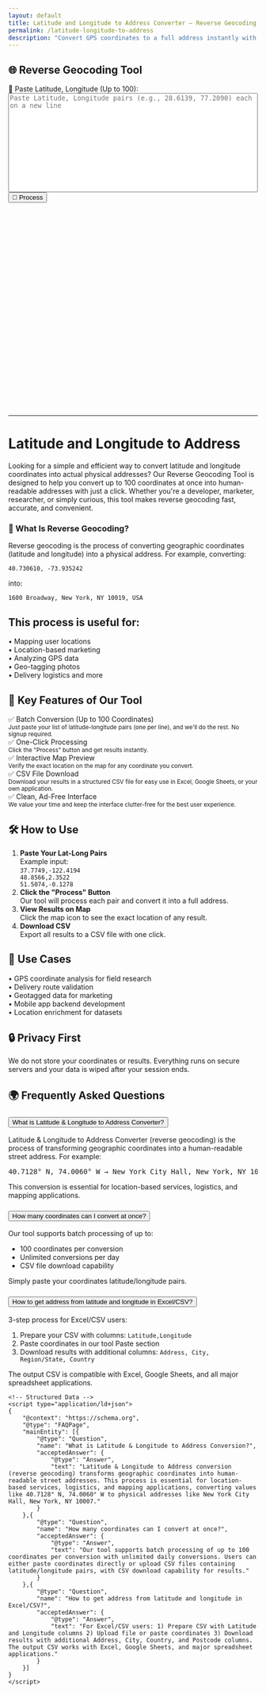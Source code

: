 ```yaml
---
layout: default
title: Latitude and Longitude to Address Converter – Reverse Geocoding Tool
permalink: /latitude-longitude-to-address
description: "Convert GPS coordinates to a full address instantly with our free reverse geocoding tool. Fast, accurate, and easy to use."
---
```

<style>
        #map { height: 400px; width: 100%; margin-top: 15px; }
        #progressContainer { display: none; }
        textarea { width: 100%; height: 200px; resize: none; font-family: monospace; }
 </style>
<div class="container mt-5">
  <div class="card p-4 shadow-lg">
    <h2 class="mb-4 text-center">🌐 Reverse Geocoding Tool</h2>
    <div class="row">
        <!-- Left Column -->
      <div class="col-md-6">
        <div class="mb-3">
          <label for="latlong" class="form-label">📍 Paste Latitude, Longitude (Up to 100):</label>
          <textarea class="form-control" id="latlong" placeholder="Paste Latitude, Longitude pairs (e.g., 28.6139, 77.2090) each on a new line"></textarea>
        </div>
        <div class="d-flex justify-content-between">
          <button class="btn btn-primary" id="processBtn">🚀 Process</button>
          <button class="btn btn-success" id="downloadBtn" style="display:none;">⬇️ Download Results</button>
        </div>
        <div class="mt-3" id="progressContainer">
          <div class="progress">
            <div class="progress-bar" role="progressbar" style="width: 0%" id="progressBar">0%</div>
          </div>
        </div>
      </div>
      <!-- Right Column -->
      <div class="col-md-6">
        <div id="map" class="mt-3"></div>
        <div id="addressResult" class="mt-3"></div>
      </div>
    </div>
  </div>
</div>




<!-- Article Part -->
<hr>
<h1 class="p-3">Latitude and Longitude to Address</h1>
<p>Looking for a simple and efficient way to convert latitude and longitude coordinates into actual physical addresses? Our Reverse Geocoding Tool is designed to help you convert up to 100 coordinates at once into human-readable addresses with just a click. Whether you're a developer, marketer, researcher, or simply curious, this tool makes reverse geocoding fast, accurate, and convenient.</p>



 <!-- Main Content -->
 <div class="bg-white rounded-3 p-4 shadow mb-4">
  <h3 class="h4 text-primary mb-2">🧭 What Is Reverse Geocoding?</h3>
            <p>Reverse geocoding is the process of converting geographic coordinates (latitude and longitude) into a physical address. For example, converting:</p> 
            <pre class="bg-light p-3 rounded-2 mb-3"><code>40.730610, -73.935242</code></pre>
            <p>into:</p>
            <pre class="bg-light p-3 rounded-2 mb-4"><code>1600 Broadway, New York, NY 10019, USA</code></pre>
            <h2 class="h5 text-secondary mb-3">This process is useful for:</h2>
            <div class="row text-muted">
                <div class="col-md-6 mb-2">• Mapping user locations</div>
                <div class="col-md-6 mb-2">• Location-based marketing</div>
                <div class="col-md-6 mb-2">• Analyzing GPS data</div>
                <div class="col-md-6 mb-2">• Geo-tagging photos</div>
                <div class="col-md-6 mb-2">• Delivery logistics and more</div>
            </div>
        </div>

 <!-- Features -->
 <div class="bg-white rounded-3 p-4 shadow mb-4">
            <h2 class="h5 text-primary mb-3">🚀 Key Features of Our Tool</h2>
            <div class="text-muted">
                <div class="mb-3">✅ Batch Conversion (Up to 100 Coordinates)<br>
                <small>Just paste your list of latitude-longitude pairs (one per line), and we'll do the rest. No signup required.</small></div>
                <div class="mb-3">✅ One-Click Processing<br>
                <small>Click the "Process" button and get results instantly.</small></div>
                <div class="mb-3">✅ Interactive Map Preview<br>
                <small>Verify the exact location on the map for any coordinate you convert.</small></div>
                <div class="mb-3">✅ CSV File Download<br>
                <small>Download your results in a structured CSV file for easy use in Excel, Google Sheets, or your own application.</small></div>
                <div>✅ Clean, Ad-Free Interface<br>
                <small>We value your time and keep the interface clutter-free for the best user experience.</small></div>
            </div>
        </div>

 <!-- How to Use -->
  <div class="bg-white rounded-3 p-4 shadow mb-4">
            <h2 class="h5 text-primary mb-3">🛠️ How to Use</h2>
            <ol class="text-muted">
                <li class="mb-3"><strong>Paste Your Lat-Long Pairs</strong><br>
                Example input:<br>
                <code class="d-block bg-light p-2 mt-1 rounded-2">37.7749,-122.4194<br>48.8566,2.3522<br>51.5074,-0.1278</code></li>
                <li class="mb-3"><strong>Click the "Process" Button</strong><br>
                Our tool will process each pair and convert it into a full address.</li>
                <li class="mb-3"><strong>View Results on Map</strong><br>
                Click the map icon to see the exact location of any result.</li>
                <li><strong>Download CSV</strong><br>
                Export all results to a CSV file with one click.</li>
            </ol>
        </div>

  <!-- Use Cases -->
 <div class="bg-white rounded-3 p-4 shadow mb-4">
            <h2 class="h5 text-primary mb-3">📌 Use Cases</h2>
            <div class="row text-muted">
                <div class="col-md-6">
                    <div class="mb-2">• GPS coordinate analysis for field research</div>
                    <div class="mb-2">• Delivery route validation</div>
                    <div class="mb-2">• Geotagged data for marketing</div>
                </div>
                <div class="col-md-6">
                    <div class="mb-2">• Mobile app backend development</div>
                    <div class="mb-2">• Location enrichment for datasets</div>
                </div>
            </div>
        </div>

 <!-- Privacy -->
 <div class="alert alert-light border rounded-3">
            <h2 class="h5 text-primary mb-2">🔒 Privacy First</h2>
            <p class="text-muted small mb-0">We do not store your coordinates or results. Everything runs on secure servers and your data is wiped after your session ends.</p>
        </div>


 <!-- FAQ Section -->
<section class="container my-5" id="faq">
    <h2 class="h4 mb-4 text-primary">🌍 Frequently Asked Questions</h2>
    
 <div class="accordion" itemscope itemtype="https://schema.org/FAQPage">
        <!-- FAQ 1 -->
        <div class="accordion-item" itemscope itemprop="mainEntity" itemtype="https://schema.org/Question">
            <h3 class="accordion-header" itemprop="name">
                <button class="accordion-button collapsed" type="button" data-bs-toggle="collapse" data-bs-target="#faq1">
                    What is Latitude & Longitude to Address Converter?
                </button>
            </h3>
            <div id="faq1" class="accordion-collapse collapse" itemscope itemprop="acceptedAnswer" itemtype="https://schema.org/Answer">
                <div class="accordion-body" itemprop="text">
                    <p>Latitude & Longitude to Address Converter (reverse geocoding) is the process of transforming geographic coordinates into a human-readable street address. For example:</p>
                    <pre class="bg-light p-2 rounded">40.7128° N, 74.0060° W → New York City Hall, New York, NY 10007</pre>
                    <p>This conversion is essential for location-based services, logistics, and mapping applications.</p>
                </div>
            </div>
        </div>

  <!-- FAQ 2 -->
 <div class="accordion-item" itemscope itemprop="mainEntity" itemtype="https://schema.org/Question">
            <h3 class="accordion-header" itemprop="name">
                <button class="accordion-button collapsed" type="button" data-bs-toggle="collapse" data-bs-target="#faq2">
                    How many coordinates can I convert at once?
                </button>
            </h3>
            <div id="faq2" class="accordion-collapse collapse" itemscope itemprop="acceptedAnswer" itemtype="https://schema.org/Answer">
                <div class="accordion-body" itemprop="text">
                    <p>Our tool supports batch processing of up to:</p>
                    <ul>
                        <li>100 coordinates per conversion</li>
                        <li>Unlimited conversions per day</li>
                        <li>CSV file download capability</li>
                    </ul>
                    <p>Simply paste your coordinates latitude/longitude pairs.</p>
                </div>
            </div>
        </div>
 <!-- FAQ 3 -->
  <div class="accordion-item" itemscope itemprop="mainEntity" itemtype="https://schema.org/Question">
            <h3 class="accordion-header" itemprop="name">
                <button class="accordion-button collapsed" type="button" data-bs-toggle="collapse" data-bs-target="#faq3">
                    How to get address from latitude and longitude in Excel/CSV?
                </button>
            </h3>
            <div id="faq3" class="accordion-collapse collapse" itemscope itemprop="acceptedAnswer" itemtype="https://schema.org/Answer">
                <div class="accordion-body" itemprop="text">
                    <p>3-step process for Excel/CSV users:</p>
                    <ol>
                        <li>Prepare your CSV with columns: <code>Latitude,Longitude</code></li>
                        <li>Paste coordinates in our tool Paste section</li>
                        <li>Download results with additional columns: <code>Address, City, Region/State, Country</code></li>
                    </ol>
                    <p>The output CSV is compatible with Excel, Google Sheets, and all major spreadsheet applications.</p>
                </div>
            </div>
        </div>
    </div>

    <!-- Structured Data -->
    <script type="application/ld+json">
    {
        "@context": "https://schema.org",
        "@type": "FAQPage",
        "mainEntity": [{
            "@type": "Question",
            "name": "What is Latitude & Longitude to Address Conversion?",
            "acceptedAnswer": {
                "@type": "Answer",
                "text": "Latitude & Longitude to Address conversion (reverse geocoding) transforms geographic coordinates into human-readable street addresses. This process is essential for location-based services, logistics, and mapping applications, converting values like 40.7128° N, 74.0060° W to physical addresses like New York City Hall, New York, NY 10007."
            }
        },{
            "@type": "Question",
            "name": "How many coordinates can I convert at once?",
            "acceptedAnswer": {
                "@type": "Answer",
                "text": "Our tool supports batch processing of up to 100 coordinates per conversion with unlimited daily conversions. Users can either paste coordinates directly or upload CSV files containing latitude/longitude pairs, with CSV download capability for results."
            }
        },{
            "@type": "Question",
            "name": "How to get address from latitude and longitude in Excel/CSV?",
            "acceptedAnswer": {
                "@type": "Answer",
                "text": "For Excel/CSV users: 1) Prepare CSV with Latitude and Longitude columns 2) Upload file or paste coordinates 3) Download results with additional Address, City, Country, and Postcode columns. The output CSV works with Excel, Google Sheets, and major spreadsheet applications."
            }
        }]
    }
    </script>
</section>

<script src="https://code.jquery.com/jquery-3.6.4.min.js"></script>
<link rel="stylesheet" href="https://unpkg.com/leaflet@1.9.3/dist/leaflet.css">
<script src="https://unpkg.com/leaflet@1.9.3/dist/leaflet.js"></script>
<script src="{{ '/assets/js/lat-long-address.js' | relative_url }}"></script>



